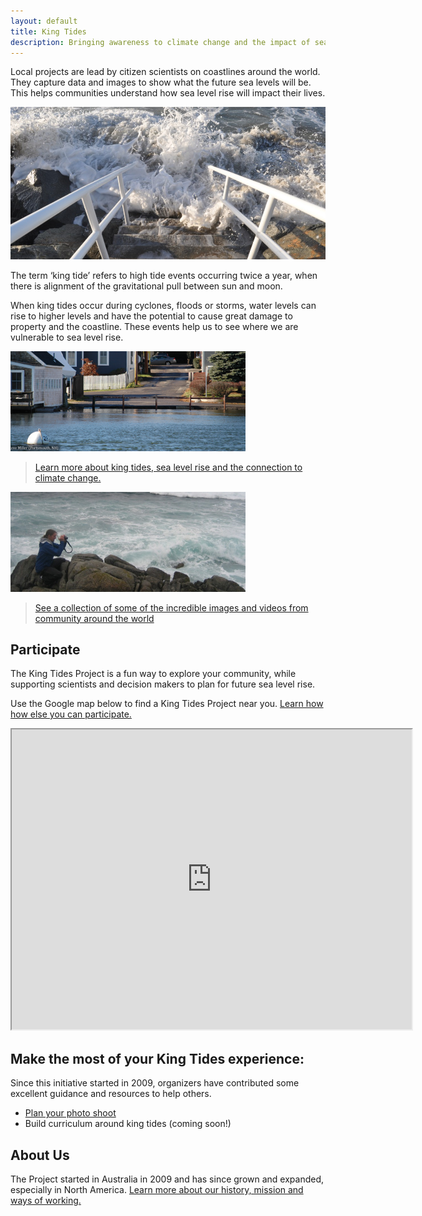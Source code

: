 ```yaml
---
layout: default
title: King Tides
description: Bringing awareness to climate change and the impact of sea level rise.
---
```


Local projects are lead by citizen scientists on coastlines around the world. They capture data and images to show what the future sea levels will be. This helps communities
understand how sea level rise will impact their lives.

![staircase to the sea](images/staircase_to_the_sea_king-tides.jpg)

The term ‘king tide’ refers to high tide events occurring twice a year, when there is alignment of the gravitational pull between sun and moon.

When king tides occur during cyclones, floods or storms, water levels can rise to higher levels and have the potential to cause great damage to property and the coastline. These events help us to see where we are vulnerable to sea level rise.

![sea-level-rise](images/featured-event-376x160.png) 

> [Learn more about king tides, sea level rise and the connection to climate change.](learn-about-kingtides)

![sea-level-rise](images/featured-photographer-376x160.png)

> [See a collection of some of the incredible images and videos from community around the world](experience)

## Participate

The King Tides Project is a fun way to explore your community, while supporting scientists and decision makers to plan for future sea level rise.

Use the Google map below to find a King Tides Project near you.  [Learn how how else you can participate.](participate)

<iframe src="https://www.google.com/maps/d/embed?mid=1o2U1HoaT9Lgi4qowx2ujf2sqBaw" width="640" height="480"></iframe>

## Make the most of your King Tides experience:

Since this initiative started in 2009, organizers have contributed some excellent guidance and resources to help others.

- [Plan your photo shoot](plan-your-shoot)
- Build curriculum around king tides (coming soon!)

## About Us

The Project started in Australia in 2009 and has since grown and expanded, especially in North America. [Learn more about our history, mission and ways of working.](about)
